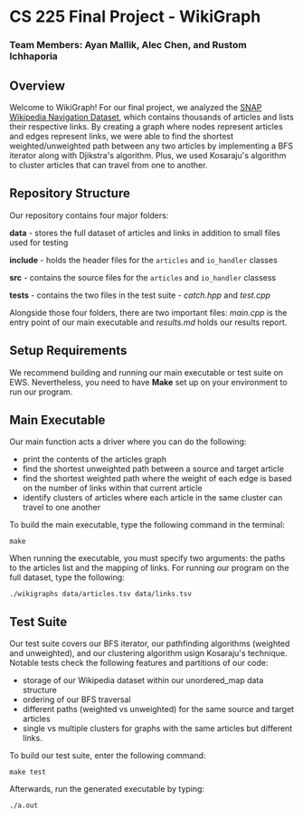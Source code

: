 # CS 225 Final Project - WikiGraph
### Team Members: Ayan Mallik, Alec Chen, and Rustom Ichhaporia

## Overview

Welcome to WikiGraph! For our final project, we analyzed the [SNAP Wikipedia Navigation Dataset](https://snap.stanford.edu/data/wikispeedia.html), which contains thousands
of articles and lists their respective links. By creating a graph where nodes represent articles and edges represent links, we were able to find the shortest weighted/unweighted
path between any two articles by implementing a BFS iterator along with Djikstra's algorithm. Plus, we used Kosaraju's algorithm to cluster articles that can travel from one
to another.

## Repository Structure

Our repository contains four major folders:

**data** - stores the full dataset of articles and links in addition to small files used for testing 

**include** - holds the header files for the `articles` and `io_handler` classes

**src** - contains the source files for the `articles` and `io_handler` classess

**tests** - contains the two files in the test suite - *catch.hpp* and *test.cpp*

Alongside those four folders, there are two important files: *main.cpp* is the entry point of our main executable and *results.md* holds our results report.

## Setup Requirements

We recommend building and running our main executable or test suite on EWS. Nevertheless, you need to have **Make** set up on your environment to run our program.

## Main Executable

Our main function acts a driver where you can do the following:

- print the contents of the articles graph
- find the shortest unweighted path between a source and target article
- find the shortest weighted path where the weight of each edge is based on the number of links within that current article
- identify clusters of articles where each article in the same cluster can travel to one another

To build the main executable, type the following command in the terminal:
```
make
```

When running the executable, you must specify two arguments: the paths to the articles list and the mapping of links. For running our program on the full dataset, type the 
following:

```
./wikigraphs data/articles.tsv data/links.tsv 
```

## Test Suite

Our test suite covers our BFS iterator, our pathfinding algorithms (weighted and unweighted), and our clustering algorithm usign Kosaraju's technique. Notable tests check the
following features and partitions of our code:

- storage of our Wikipedia dataset within our unordered_map data structure
- ordering of our BFS traversal
- different paths (weighted vs unweighted) for the same source and target articles
- single vs multiple clusters for graphs with the same articles but different links.

To build our test suite, enter the following command:
```
make test
```

Afterwards, run the generated executable by typing:
```
./a.out
```
